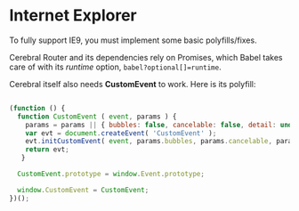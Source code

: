 # Internet Explorer

To fully support IE9, you must implement some basic polyfills/fixes. 

Cerebral Router and its dependencies rely on Promises, which Babel takes care of with its *runtime* option, `babel?optional[]=runtime`.

Cerebral itself also needs **CustomEvent** to work. Here is its polyfill:

```javascript

(function () {
  function CustomEvent ( event, params ) {
    params = params || { bubbles: false, cancelable: false, detail: undefined };
    var evt = document.createEvent( 'CustomEvent' );
    evt.initCustomEvent( event, params.bubbles, params.cancelable, params.detail );
    return evt;
   }

  CustomEvent.prototype = window.Event.prototype;

  window.CustomEvent = CustomEvent;
})();
```
